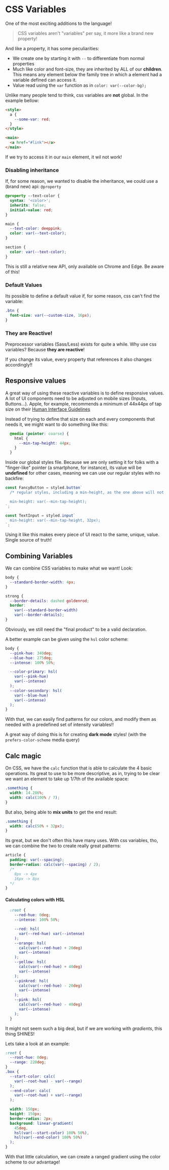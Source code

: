 # CSS Variables

One of the most exciting additions to the language!

> CSS variables aren't "variables" per say, it more like a brand new property!

And like a property, it has some peculiarities:

- We create one by starting it with `--` to differentiate from normal properties
- Much like color and font-size, they are inherited by ALL of our **children**. This means any element below the family tree in which a element had a variable defined can access it.
- Value read using the `var` function as in `color: var(--color-bg);`

Unlike many people tend to think, css variables are **not** global. In the example bellow:

```html
<style>
  a {
    --some-var: red;
  }
</style>

<main>
  <a href="#link"></a>
</main>
```

If we try to access it in our `main` element, it wil not work!

### Disabling inheritance

If, for some reason, we wanted to disable the inheritance, we could use a (brand new) api: `@property`

```css
@property --text-color {
  syntax: '<color>';
  inherits: false;
  initial-value: red;
}

main {
  --text-color: deeppink;
  color: var(--text-color);
}

section {
  color: var(--text-color);
}
```

This is still a relative new API, only available on Chrome and Edge. Be aware of this!

### Default Values

Its possible to define a default value if, for some reason, css can't find the variable:


```css
.btn {
  font-size: var(--custom-size, 16px);
}
```

### They are Reactive!

Preprocessor variables (Sass/Less) exists for quite a while. Why use css variables? Because **they are reactive**!

If you change its value, every property that references it also changes accordingly!!

## Responsive values

A great way of using these reactive variables is to define responsive values. A lot of UI components need to be adjusted on mobile sizes (Inputs, Buttons...). Apple, for example, recommends a minimum of 44x44px of tap size on their [Human Interface Guidelines](https://developer.apple.com/design/human-interface-guidelines/ios/visual-design/adaptivity-and-layout/)

Instead of trying to define that size on each and every components that needs it, we might want to do something like this:

```css
  @media (pointer: coarse) {
    html {
      --min-tap-height: 44px;
    }
  }
```

Inside our global styles file. Because we are only setting it for folks with a "finger-like" pointer (a smartphone, for instance), its value will be **undefined** for other cases, meaning we can use our regular styles with no backfire:

```js
const FancyButton = styled.button`
  /* regular styles, including a min-height, as the one above will not work on pcs */

  min-height: var(--min-tap-height);
`;

const TextInput = styled.input`
  min-height: var(--min-tap-height, 32px);
`;
```

Using it like this makes every piece of UI react to the same, unique, value. Single source of truth!

## Combining Variables

We can combine CSS variables to make what we want! Look:

```css
body {
  --standard-border-width: 4px;
}

strong {
  --border-details: dashed goldenrod;
  border:
    var(--standard-border-width)
    var(--border-details);
}
```

Obviously, we still need the "final product" to be a valid declaration.

A better example can be given using the `hsl` color scheme:

```css
body {
  --pink-hue: 340deg;
  --blue-hue: 275deg;
  --intense: 100% 50%;

  --color-primary: hsl(
    var(--pink-hue)
    var(--intense)
  );
  --color-secondary: hsl(
    var(--blue-hue)
    var(--intense)
  );
}

```

With that, we can easily find patterns for our colors, and modify them as needed with a predefined set of intensity variables!!

A great way of doing this is for creating **dark mode** styles! (with the `prefers-color-scheme` media query)

## Calc magic

On CSS, we have the `calc` function that is able to calculate the 4 basic operations. Its great to use to be more descriptive, as in, trying to be clear we want an element to take up 1/7th of the available space:

```css
.something {
  width: 14.286%;
  width: calc(100% / 7);
}
```

But also, being able to **mix units** to get the end result:

```css
.something {
  width: calc(50% + 32px);
}
```

Its great, but we don't often this have many uses. With css variables, tho, we can combine the two to create really great patterns:

```css
article {
  padding: var(--spacing);
  border-radius: calc(var(--spacing) / 2);
  /*
    8px -> 4px
    16px -> 8px
  */
}
```

#### Calculating colors with HSL

```css
  :root {
    --red-hue: 0deg;
    --intense: 100% 50%;

    --red: hsl(
      var(--red-hue) var(--intense)
    );
    --orange: hsl(
      calc(var(--red-hue) + 20deg)
      var(--intense)
    );
    --yellow: hsl(
      calc(var(--red-hue) + 40deg)
      var(--intense)
    );
    --pinkred: hsl(
      calc(var(--red-hue) - 20deg)
      var(--intense)
    );
    --pink: hsl(
      calc(var(--red-hue) - 40deg)
      var(--intense)
    );
  }
```

It might not seem such a big deal, but if we are working with *gradients*, this thing SHINES!

Lets take a look at an example:

```css
:root {
  --root-hue: 0deg;
  --range: 220deg;
}
.box {
  --start-color: calc(
    var(--root-hue) - var(--range)
  );
  --end-color: calc(
    var(--root-hue) + var(--range)
  );

  width: 150px;
  height: 150px;
  border-radius: 2px;
  background: linear-gradient(
    45deg,
    hsl(var(--start-color) 100% 50%),
    hsl(var(--end-color) 100% 50%)
  );
}
```

With that little calculation, we can create a ranged gradient using the color scheme to our advantage!
